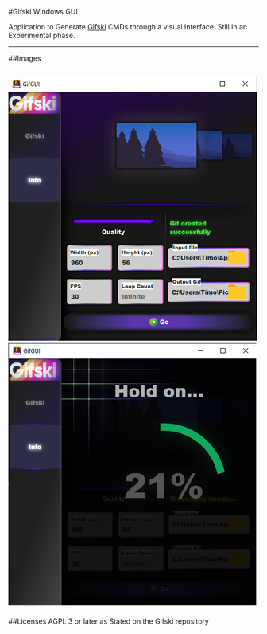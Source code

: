 #Gifski Windows GUI

Application to Generate [Gifski](https://github.com/ImageOptim/gifski) CMDs through a visual Interface.
Still in an Experimental phase.

---
##Images



![alt-text](GUisnap.png "optional-title")
![img.png](img.png)
-----
##Licenses
AGPL 3 or later as Stated on the Gifski repository